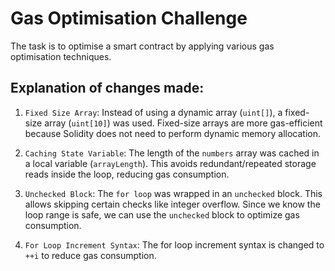 # Gas Optimisation Challenge
The task is to optimise a smart contract by applying various gas optimisation techniques.

## Explanation of changes made:

1. `Fixed Size Array`: Instead of using a dynamic array (`uint[]`), a fixed-size array (`uint[10]`) was used. Fixed-size arrays are more gas-efficient because Solidity does not need to perform dynamic memory allocation.

2. `Caching State Variable`: The length of the `numbers` array was cached in a local variable (`arrayLength`). This avoids redundant/repeated storage reads inside the loop, reducing gas consumption.

3. `Unchecked Block`: The `for loop` was wrapped in an `unchecked` block. This allows skipping certain checks like integer overflow. Since we know the loop range is safe, we can use the `unchecked` block to optimize gas consumption.

4. `For Loop Increment Syntax`: The for loop increment syntax is changed to `++i` to reduce gas consumption.
